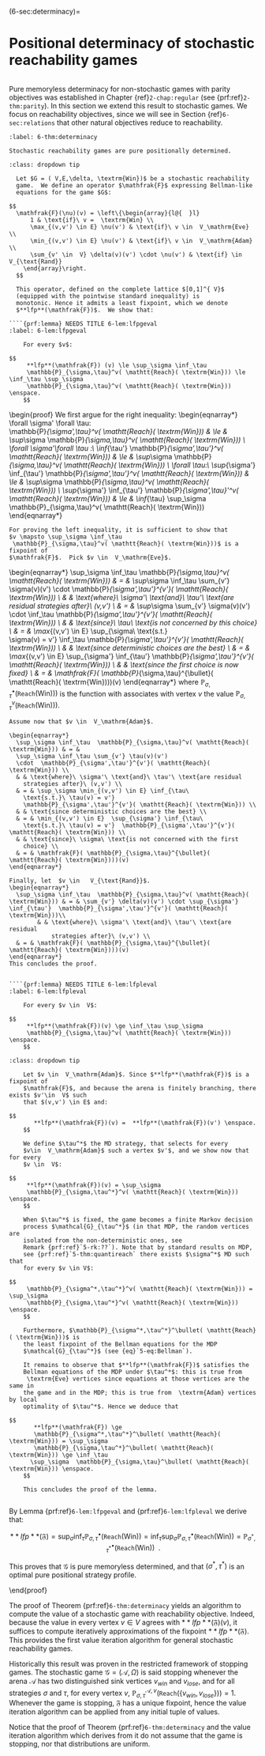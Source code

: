 (6-sec:determinacy)=
# Positional determinacy of stochastic reachability games

```{math}

```

Pure memoryless determinacy for non-stochastic games with parity
objectives was established in Chapter {ref}`2-chap:regular` (see {prf:ref}`2-thm:parity`). 
In this section we extend this result to stochastic games. 
We focus on reachability objectives, since we will see in Section {ref}`6-sec:relations` 
that other natural objectives reduce to reachability.

````{prf:theorem} Pure positional determinacy for stochastic reachability games
:label: 6-thm:determinacy

Stochastic reachability games are pure positionally determined.

````

````{admonition} Proof
:class: dropdown tip

  Let $G = ( V,E,\delta, \textrm{Win})$ be a stochastic reachability
  game.  We define an operator $\mathfrak{F}$ expressing Bellman-like
  equations for the game $G$:

$$
  \mathfrak{F}(\nu)(v) = \left\{\begin{array}{l@{  }l}
      1 & \text{if}\ v =  \textrm{Win} \\
      \max_{(v,v') \in E} \nu(v') & \text{if}\ v \in  V_\mathrm{Eve} \\
      \min_{(v,v') \in E} \nu(v') & \text{if}\ v \in  V_\mathrm{Adam} \\
      \sum_{v' \in  V} \delta(v)(v') \cdot \nu(v') & \text{if} \in   V_{\text{Rand}}
    \end{array}\right.
  $$

  This operator, defined on the complete lattice $[0,1]^{ V}$
  (equipped with the pointwise standard inequality) is
  monotonic. Hence it admits a least fixpoint, which we denote
  $**lfp**(\mathfrak{F})$.  We show that:
  
````{prf:lemma} NEEDS TITLE 6-lem:lfpgeval
:label: 6-lem:lfpgeval

    For every $v$:

$$
     **lfp**(\mathfrak{F}) (v) \le \sup_\sigma \inf_\tau
     \mathbb{P}_{\sigma,\tau}^v( \mathtt{Reach}( \textrm{Win})) \le \inf_\tau \sup_\sigma
     \mathbb{P}_{\sigma,\tau}^v( \mathtt{Reach}( \textrm{Win})) \enspace.
    $$

````

  \begin{proof}
    We first argue for the right inequality:
    \begin{eqnarray*}
      \forall \sigma' \forall \tau:\
       \mathbb{P}_{\sigma',\tau}^v( \mathtt{Reach}( \textrm{Win})) & \le & \sup_\sigma
       \mathbb{P}_{\sigma,\tau}^v( \mathtt{Reach}( \textrm{Win})) \\
      \forall \sigma'\forall \tau :\  \inf_{\tau'}
       \mathbb{P}_{\sigma',\tau'}^v( \mathtt{Reach}( \textrm{Win})) & \le & \sup_\sigma
       \mathbb{P}_{\sigma,\tau}^v( \mathtt{Reach}( \textrm{Win})) \\
      \forall \tau:\ \sup_{\sigma'} \inf_{\tau'}
       \mathbb{P}_{\sigma',\tau'}^v( \mathtt{Reach}( \textrm{Win})) & \le & \sup_\sigma
       \mathbb{P}_{\sigma,\tau}^v( \mathtt{Reach}( \textrm{Win})) \\
      \sup_{\sigma'} \inf_{\tau'}
       \mathbb{P}_{\sigma',\tau}'^v( \mathtt{Reach}( \textrm{Win})) & \le & \inf_{\tau} \sup_\sigma
       \mathbb{P}_{\sigma,\tau}^v( \mathtt{Reach}( \textrm{Win})) 
    \end{eqnarray*}

    For proving the left inequality, it is sufficient to show that
    $v \mapsto \sup_\sigma \inf_\tau
     \mathbb{P}_{\sigma,\tau}^v( \mathtt{Reach}( \textrm{Win}))$ is a fixpoint of
    $\mathfrak{F}$.  Pick $v \in  V_\mathrm{Eve}$.

 \begin{eqnarray*}
      \sup_\sigma \inf_\tau  \mathbb{P}_{\sigma,\tau}^v( \mathtt{Reach}( \textrm{Win})) & = &
      \sup_\sigma \inf_\tau \sum_{v'} \sigma(v)(v')  \cdot
       \mathbb{P}_{\sigma',\tau'}^{v'}( \mathtt{Reach}( \textrm{Win})) \\
      & & \text{where}\ \sigma'\ \text{and}\ \tau'\ \text{are residual
        strategies after}\ (v,v') \\
      & = & \sup_\sigma \sum_{v'} \sigma(v)(v')  \cdot \inf_\tau  \mathbb{P}_{\sigma',\tau'}^{v'}( \mathtt{Reach}( \textrm{Win})) \\
      & & \text{since}\ \tau\ \text{is not concerned by this choice}
      \\
      & = & \max_{(v,v') \in E} \sup_{\sigma\ \text{s.t.}\
        \sigma(v) = v'} \inf_\tau
       \mathbb{P}_{\sigma',\tau'}^{v'}( \mathtt{Reach}( \textrm{Win})) \\
      & & \text{since deterministic choices are the best} \\
      & = & \max_{(v,v') \in E} \sup_{\sigma'} \inf_{\tau'}
       \mathbb{P}_{\sigma',\tau'}^{v'}( \mathtt{Reach}( \textrm{Win})) \\
      & & \text{since the first choice is now fixed} \\
      & = & \mathfrak{F}( \mathbb{P}_{\sigma,\tau}^{\bullet}( \mathtt{Reach}( \textrm{Win})))(v)
    \end{eqnarray*}
    where $\mathbb{P}_{\sigma,\tau}^{\bullet}( \mathtt{Reach}( \textrm{Win})))$ is the
    function with associates with vertex $v$ the value
    $\mathbb{P}_{\sigma,\tau}^{v}( \mathtt{Reach}( \textrm{Win})))$.

    Assume now that $v \in  V_\mathrm{Adam}$.

    \begin{eqnarray*}
      \sup_\sigma \inf_\tau  \mathbb{P}_{\sigma,\tau}^v( \mathtt{Reach}( \textrm{Win})) & = &
      \sup_\sigma \inf_\tau \sum_{v'} \tau(v)(v')
      \cdot  \mathbb{P}_{\sigma',\tau'}^{v'}( \mathtt{Reach}( \textrm{Win})) \\
      & & \text{where}\ \sigma'\ \text{and}\ \tau'\ \text{are residual
        strategies after}\ (v,v') \\
      & = & \sup_\sigma \min_{(v,v') \in E} \inf_{\tau\
        \text{s.t.}\ \tau(v) = v'} 
        \mathbb{P}_{\sigma',\tau'}^{v'}( \mathtt{Reach}( \textrm{Win})) \\
      & & \text{since deterministic choices are the best} \\
      & = & \min_{(v,v') \in E}  \sup_{\sigma'} \inf_{\tau\
        \text{s.t.}\ \tau(v) = v'}  \mathbb{P}_{\sigma',\tau'}^{v'}( \mathtt{Reach}( \textrm{Win})) \\
      & & \text{since}\ \sigma\ \text{is not concerned with the first
        choice} \\
      & = & \mathfrak{F}( \mathbb{P}_{\sigma,\tau}^{\bullet}( \mathtt{Reach}( \textrm{Win})))(v)
    \end{eqnarray*}

    Finally, let  $v \in   V_{\text{Rand}}$. 
    \begin{eqnarray*}
      \sup_\sigma \inf_\tau  \mathbb{P}_{\sigma,\tau}^v( \mathtt{Reach}( \textrm{Win})) & = & \sum_{v'} \delta(v)(v') \cdot \sup_{\sigma'} \inf_{\tau'}  \mathbb{P}_{\sigma',\tau'}^{v'}( \mathtt{Reach}( \textrm{Win}))\\
            & & \text{where}\ \sigma'\ \text{and}\ \tau'\ \text{are residual
                strategies after}\ (v,v') \\
      & = & \mathfrak{F}( \mathbb{P}_{\sigma,\tau}^{\bullet}( \mathtt{Reach}( \textrm{Win})))(v)
    \end{eqnarray*}
    This concludes the proof.

````

````{prf:lemma} NEEDS TITLE 6-lem:lfpleval
:label: 6-lem:lfpleval

    For every $v \in  V$:

$$
     **lfp**(\mathfrak{F})(v) \ge \inf_\tau \sup_\sigma
     \mathbb{P}_{\sigma,\tau}^v( \mathtt{Reach}( \textrm{Win})) \enspace.
    $$

````

````{admonition} Proof
:class: dropdown tip

    Let $v \in  V_\mathrm{Adam}$. Since $**lfp**(\mathfrak{F})$ is a fixpoint of
    $\mathfrak{F}$, and because the arena is finitely branching, there exists $v'\in  V$ such
    that $(v,v') \in E$ and:

$$
       **lfp**(\mathfrak{F})(v) =  **lfp**(\mathfrak{F})(v') \enspace.
    $$

    We define $\tau^*$ the MD strategy, that selects for every
    $v\in  V_\mathrm{Adam}$ such a vertex $v'$, and we show now that for every
    $v \in  V$:

$$
     **lfp**(\mathfrak{F})(v) = \sup_\sigma
     \mathbb{P}_{\sigma,\tau^*}^v( \mathtt{Reach}( \textrm{Win})) \enspace.
    $$

    When $\tau^*$ is fixed, the game becomes a finite Markov decision
    process $\mathcal{G}_{\tau^*}$ (in that MDP, the random vertices are
    isolated from the non-deterministic ones, see
    Remark {prf:ref}`5-rk:??`). Note that by standard results on MDP,
    see {prf:ref}`5-thm:quantireach` there exists $\sigma^*$ MD such that
    for every $v \in V$:

$$
     \mathbb{P}_{\sigma^*,\tau^*}^v( \mathtt{Reach}( \textrm{Win})) = \sup_\sigma
     \mathbb{P}_{\sigma,\tau^*}^v( \mathtt{Reach}( \textrm{Win})) \enspace.
    $$

    Furthermore, $\mathbb{P}_{\sigma^*,\tau^*}^\bullet( \mathtt{Reach}( \textrm{Win}))$ is
    the least fixpoint of the Bellman equations for the MDP
    $\mathcal{G}_{\tau^*}$ (see {eq}`5-eq:Bellman`).
    
    It remains to observe that $**lfp**(\mathfrak{F})$ satisfies the
    Bellman equations of the MDP under $\tau^*$: this is true from
     \textrm{Eve} vertices since equations at those vertices are the same in
    the game and in the MDP; this is true from  \textrm{Adam} vertices by local
    optimality of $\tau^*$. Hence we deduce that

$$
       **lfp**(\mathfrak{F}) \ge
       \mathbb{P}_{\sigma^*,\tau^*}^\bullet( \mathtt{Reach}( \textrm{Win})) = \sup_\sigma
       \mathbb{P}_{\sigma,\tau^*}^\bullet( \mathtt{Reach}( \textrm{Win})) \ge \inf_\tau
      \sup_\sigma  \mathbb{P}_{\sigma,\tau}^\bullet( \mathtt{Reach}( \textrm{Win})) \enspace.
    $$

    This concludes the proof of the lemma. 
  
````

By Lemma {prf:ref}`6-lem:lfpgeval` and {prf:ref}`6-lem:lfpleval`  we derive that:

$$
    **lfp**(\mathfrak{F}) =
   \sup_\sigma \inf_\tau 
     \mathbb{P}_{\sigma,\tau}^\bullet( \mathtt{Reach}( \textrm{Win})) =  \inf_\tau \sup_\sigma
    \mathbb{P}_{\sigma,\tau}^\bullet( \mathtt{Reach}( \textrm{Win})) = 
    \mathbb{P}_{\sigma^*,\tau^*}^\bullet( \mathtt{Reach}( \textrm{Win})) \enspace.
  $$

  This proves that $\mathcal{G}$ is pure memoryless determined, and that
  $(\sigma^*,\tau^*)$ is an optimal pure positional strategy profile.

\end{proof}

The proof of Theorem {prf:ref}`6-thm:determinacy` yields an algorithm to
compute the value of a stochastic game with reachability
objective. Indeed, because the value in every vertex $v \in  V$
agrees with $**lfp**(\mathfrak{F})(v)$, it suffices to compute
iteratively approximations of the fixpoint $**lfp**(\mathfrak{F})$.  This
provides the first value iteration algorithm for general stochastic
reachability games.

Historically this result was proven in the restricted framework of
stopping games. The stochastic game $\mathcal{G} = ( \mathcal{A},\Omega)$ is said
stopping whenever the arena $\mathcal{A}$ has two distinguished sink
vertices $v_{win}$ and $v_{lose}$, and for all strategies $\sigma$ and
$\tau$, for every vertex $v$,
$\mathbb{P}_{\sigma,\tau}^{ \mathcal{A},v}( \mathtt{Reach}(\{ v_{win}, v_{lose}\})) =
1$. Whenever the game is stopping, $\mathfrak{F}$ has a unique
fixpoint, hence the value iteration algorithm can be applied from any
initial tuple of values.

Notice that the proof of Theorem {prf:ref}`6-thm:determinacy` and the value
iteration algorithm which derives from it do not assume that the game
is stopping, nor that distributions are uniform.
